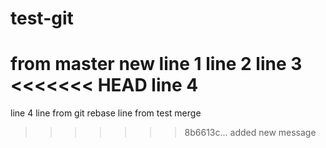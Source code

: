 # test-git
from master new
line 1
line 2
line 3
<<<<<<< HEAD
line 4
=======
line 4
line from git rebase
line from test merge
>>>>>>> 8b6613c... added new message
